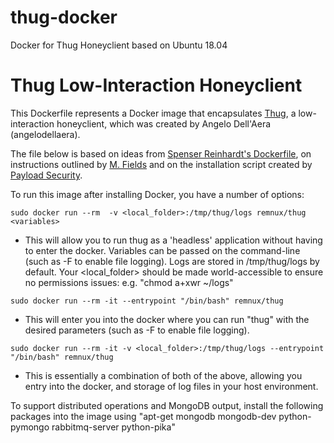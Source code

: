 # thug-docker
Docker for Thug Honeyclient based on Ubuntu 18.04
# Thug Low-Interaction Honeyclient

This Dockerfile represents a Docker image that encapsulates [Thug][1], a low-interaction honeyclient, which was created by Angelo Dell'Aera (angelodellaera).

The file below is based on ideas from [Spenser Reinhardt's Dockerfile][2], on instructions outlined by [M. Fields][3] and on the installation script created by [Payload Security][4].

To run this image after installing Docker, you have a number of options:

`sudo docker run --rm  -v <local_folder>:/tmp/thug/logs remnux/thug <variables>`

- This will allow you to run thug as a 'headless' application without having to enter the docker. Variables can be passed on the command-line (such as -F to enable file logging). Logs are stored in /tmp/thug/logs by default. Your <local_folder> should be made world-accessible to ensure no permissions issues: e.g. "chmod a+xwr ~/logs"

`sudo docker run --rm -it --entrypoint "/bin/bash" remnux/thug`

- This will enter you into the docker where you can run "thug" with the desired parameters (such as -F to enable file logging).

`sudo docker run --rm -it -v <local_folder>:/tmp/thug/logs --entrypoint "/bin/bash" remnux/thug`

- This is essentially a combination of both of the above, allowing you entry into the docker, and storage of log files in your host environment.

To support distributed operations and MongoDB output, install the following packages into the image using "apt-get mongodb mongodb-dev python-pymongo rabbitmq-server python-pika"

  [1]: https://github.com/buffer/thug
  [2]: https://registry.hub.docker.com/u/sreinhardt/honeynet/dockerfile
  [3]: https://twitter.com/shakey_1
  [4]: https://github.com/PayloadSecurity/VxCommunity/blob/master/bash/thuginstallation.sh
